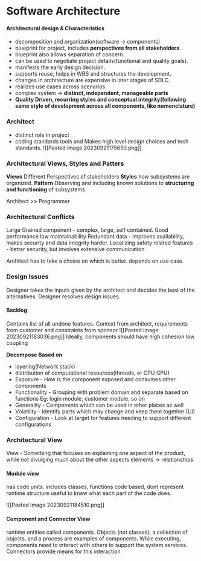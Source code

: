 # Software Architecture
#### Architectural design & Characteristics
- decomposition and organization(software -> components)
- blueprint for project, includes **perspectives from all stakeholders**. 
- blueprint also allows separation of concern.
- can be used to negotiate project details(functional and quality goals).
- manifests the early design decision.
- supports reuse, helps in WBS and structures the development.
- changes in architecture are expensive in later stages of SDLC.
-  realizes use cases across scenarios.
- complex system -> **distinct, independent, manageable parts**
- **Quality Driven, recurring styles and conceptual integrity(following same style of development across all components, like nomenclature)**


### Architect
- distinct role in project
- coding standards tools and 
Makes high level design choices and tech standards. 
![[Pasted image 20230921175650.png]] 

### Architectural Views, Styles and Patters
**Views** Different Perspectives of stakeholders
**Styles** how subsystems are organized.
**Pattern** Observing and including known solutions to **structuring and functioning** of subsystems

Architect >> Programmer


### Architectural Conflicts
Large Grained component - complex, large, self contained. Good performance low maintainability
Redundant data - improves availability, makes security and data integrity harder.
Localizing safety related features - better security, but involves extensive communication.

Architect has to take a choice on which is better. depends on use case.

### Design Issues
Designer takes the inputs given by the architect and decides the best of the alternatives. 
Designer resolves design issues.

#### Backlog
Contains list of all undone features. 
Context from architect, requirements from customer and constraints from sponsor
![[Pasted image 20230921183036.png]]
Ideally, components should have high cohesion low coupling

**Decompose Based on**
- layering(Network stack)
- distribution of computational resources(threads, or CPU GPU)
- Exposure - How is the component exposed and consumes other components
- Functionality - Grouping with problem domain and separate based on functions Eg: login module, customer module, so on
- Generality - Components which can be used in other places as well
- Volatility - Identify parts which may change and keep them together (UI)
- Configuration - Look at target for features needing to support different configurations

### Architectural View
View - Something that focuses on explaining one aspect of the product, while not divulging much about the other aspects
elements -> relationships
#### Module view
has code units. includes classes, functions
code based, dont represent runtime structure
useful to know what each part of the code does.


![[Pasted image 20230921184510.png]]


#### Component and Connector View
runtime entities called components.
Objects (not classes), a collection of objects, and a process are
examples of components.
While executing, components need to interact with others to support the
system services. Connectors provide means for this interaction